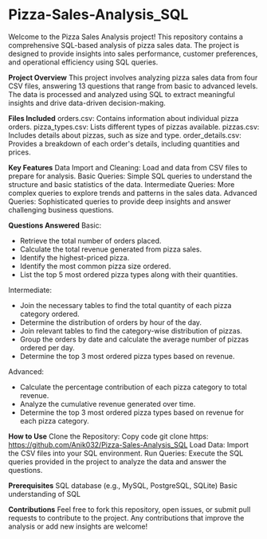 # Pizza-Sales-Analysis_SQL
Welcome to the Pizza Sales Analysis project! This repository contains a comprehensive SQL-based analysis of pizza sales data. The project is designed to provide insights into sales performance, customer preferences, and operational efficiency using SQL queries.

**Project Overview**
This project involves analyzing pizza sales data from four CSV files, answering 13 questions that range from basic to advanced levels. The data is processed and analyzed using SQL to extract meaningful insights and drive data-driven decision-making.

**Files Included**
orders.csv: Contains information about individual pizza orders.
pizza_types.csv: Lists different types of pizzas available.
pizzas.csv: Includes details about pizzas, such as size and type.
order_details.csv: Provides a breakdown of each order's details, including quantities and prices.

**Key Features**
Data Import and Cleaning: Load and data from CSV files to prepare for analysis.
Basic Queries: Simple SQL queries to understand the structure and basic statistics of the data.
Intermediate Queries: More complex queries to explore trends and patterns in the sales data.
Advanced Queries: Sophisticated queries to provide deep insights and answer challenging business questions.

**Questions Answered**
Basic:
* Retrieve the total number of orders placed.
* Calculate the total revenue generated from pizza sales.
* Identify the highest-priced pizza.
* Identify the most common pizza size ordered.
* List the top 5 most ordered pizza types along with their quantities.


Intermediate:
* Join the necessary tables to find the total quantity of each pizza category ordered.
* Determine the distribution of orders by hour of the day.
* Join relevant tables to find the category-wise distribution of pizzas.
* Group the orders by date and calculate the average number of pizzas ordered per day.
* Determine the top 3 most ordered pizza types based on revenue.

Advanced:
* Calculate the percentage contribution of each pizza category to total revenue.
* Analyze the cumulative revenue generated over time.
* Determine the top 3 most ordered pizza types based on revenue for each pizza category.

**How to Use**
Clone the Repository:
Copy code
git clone https: https://github.com/Anik032/Pizza-Sales-Analysis_SQL
Load Data: Import the CSV files into your SQL environment.
Run Queries: Execute the SQL queries provided in the project to analyze the data and answer the questions.

**Prerequisites**
SQL database (e.g., MySQL, PostgreSQL, SQLite)
Basic understanding of SQL

**Contributions**
Feel free to fork this repository, open issues, or submit pull requests to contribute to the project. Any contributions that improve the analysis or add new insights are welcome!
